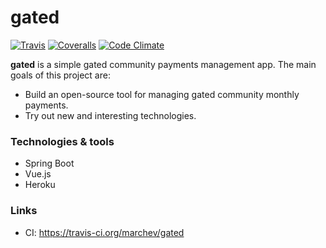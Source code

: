 # gated

[![Travis](https://img.shields.io/travis/marchev/gated.svg)]() [![Coveralls](https://img.shields.io/coveralls/marchev/gated.svg)]() [![Code Climate](https://img.shields.io/codeclimate/issues/github/marchev/gated.svg)]()

**gated** is a simple gated community payments management app. The main goals of this project are:
* Build an open-source tool for managing gated community monthly payments.
* Try out new and interesting technologies.

### Technologies & tools ###

* Spring Boot
* Vue.js
* Heroku

### Links ###

* CI: https://travis-ci.org/marchev/gated
